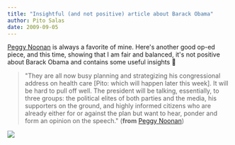 ```yaml
---
title: "Insightful (and not positive) article about Barack Obama"
author: Pito Salas
date: 2009-09-05
---
```




[Peggy
Noonan](<http://online.wsj.com/article/SB10001424052970204731804574391153099885242.html>)
is always a favorite of mine. Here's another good op-ed piece, and this time,
showing that I am fair and balanced, it's not positive about Barack Obama and
contains some useful insights 🙂

> "They are all now busy planning and strategizing his congressional address
> on health care [Pito: which will happen later this week]. It will be hard to
> pull off well. The president will be talking, essentially, to three groups:
> the political elites of both parties and the media, his supporters on the
> ground, and highly informed citizens who are already either for or against
> the plan but want to hear, ponder and form an opinion on the speech."
> (**from** [Peggy
> Noonan](<http://online.wsj.com/article/SB10001424052970204731804574391153099885242.html>))

![](https://i0.wp.com/img.zemanta.com/pixy.gif?w=584)


